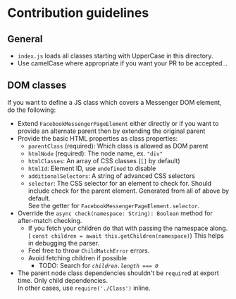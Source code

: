 # Contribution guidelines

## General
- `index.js` loads all classes starting with UpperCase in this directory.
- Use camelCase where appropriate if you want your PR to be accepted...

## DOM classes
If you want to define a JS class which covers a Messenger DOM element, do the
following:

- Extend `FacebookMessengerPageElement` either directly or if you want to 
    provide an alternate parent then by extending the original parent
- Provide the basic HTML properties as class properties:
    - `parentClass` (required): Which class is allowed as DOM parent
    - `htmlNode` (required): The node name, ex. `"div"`
    - `htmlClasses`: An array of CSS classes (`[]` by default)
    - `htmlId`: Element ID, use `undefined` to disable
    - `additionalSelectors`: A string of advanced CSS selectors
    - `selector`: The CSS selector for an element to check for. Should include
        check for the parent element. Generated from all of above by default.  
        See the getter for `FacebookMessengerPageElement.selector`.
- Override the `async check(namespace: String): Boolean` method for after-match
    checking.
    - If you fetch your children do that with passing the namespace along. (
        `const children = await this.getChildren(namespace)`) This helps in
        debugging the parser.
    - Feel free to throw `ChildMatchError` errors.
    - Avoid fetching children if possible
        - TODO: Search for _`children.length === 0`_
- The parent node class dependencies shouldn't be `require`d at export time.
    Only child dependencies.  
    In other cases, use `require('./Class')` inline.
